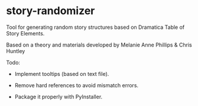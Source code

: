 # story-randomizer
Tool for generating random story structures based on Dramatica Table of Story Elements.

Based on a theory and materials developed by Melanie Anne Phillips & Chris Huntley

Todo:
   - Implement tooltips (based on text file).
  
   - Remove hard references to avoid mismatch errors.
  
   - Package it properly with PyInstaller. 
